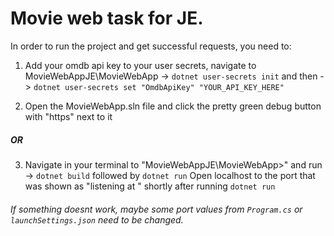 # Movie web task for JE.

In order to run the project and get successful requests, you need to:

1. Add your omdb api key to your user secrets, navigate to MovieWebAppJE\MovieWebApp -> `dotnet user-secrets init`
and then -> `dotnet user-secrets set "OmdbApiKey" "YOUR_API_KEY_HERE"`

2. Open the MovieWebApp.sln file and click the pretty green debug button with "https" next to it
#####  	OR
3. Navigate in your terminal to "MovieWebAppJE\MovieWebApp>" and run -> `dotnet build` followed by `dotnet run`
Open localhost to the port that was shown as "listening at " shortly after running `dotnet run`

###### If something doesnt work, maybe some port values from `Program.cs` or `launchSettings.json` need to be changed.
